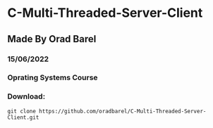 # C-Multi-Threaded-Server-Client
## Made By Orad Barel
### 15/06/2022

### Oprating Systems Course

### Download:
    git clone https://github.com/oradbarel/C-Multi-Threaded-Server-Client.git
